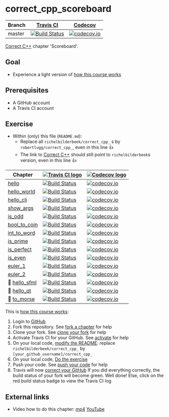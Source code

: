 # correct_cpp_scoreboard

Branch|[Travis CI](https://travis-ci.org)|[Codecov](https://www.codecov.io)
---|---|---
master|[![Build Status](https://travis-ci.org/robertlugg/correct_cpp_scoreboard.svg?branch=master)](https://travis-ci.org/robertlugg/correct_cpp_scoreboard)|[![codecov.io](https://codecov.io/github/robertlugg/correct_cpp_scoreboard/coverage.svg?branch=master)](https://codecov.io/github/robertlugg/correct_cpp_scoreboard/branch/master)

[Correct C++](https://github.com/richelbilderbeek/correct_cpp) chapter 'Scoreboard'.

## Goal

 * Experience a light version of [how this course works](https://github.com/richelbilderbeek/correct_cpp/blob/master/doc/how_this_course_works.md)

## Prerequisites

 * A GitHub account
 * A Travis CI account

## Exercise

 * Within (only) this file (`README.md`):
   * Replace all `richelbilderbeek/correct_cpp_` s by `robertlugg/correct_cpp_`, even in this line :+1:
   * The link to [Correct C++](https://github.com/richelbilderbeek/correct_cpp) should still point to `richelbilderbeek`s version, even in this line :+1:

Chapter|[![Travis CI logo](TravisCI.png)](https://travis-ci.org)|[![Codecov logo](Codecov.png)](https://www.codecov.io)
---|---|---
[hello](https://github.com/robertlugg/correct_cpp_hello)|[![Build Status](https://travis-ci.org/richelbilderbeek/correct_cpp_hello.svg?branch=master)](https://travis-ci.org/richelbilderbeek/correct_cpp_hello) | [![codecov.io](https://codecov.io/github/richelbilderbeek/correct_cpp_hello/coverage.svg?branch=master)](https://codecov.io/github/richelbilderbeek/correct_cpp_hello?branch=master)
[hello_world](https://github.com/robertlugg/correct_cpp_hello_world)|[![Build Status](https://travis-ci.org/richelbilderbeek/correct_cpp_hello_world.svg?branch=master)](https://travis-ci.org/richelbilderbeek/correct_cpp_hello_world) | [![codecov.io](https://codecov.io/github/richelbilderbeek/correct_cpp_hello_world/coverage.svg?branch=master)](https://codecov.io/github/richelbilderbeek/correct_cpp_hello_world?branch=master)
[hello_cli](https://github.com/robertlugg/correct_cpp_hello_cli)|[![Build Status](https://travis-ci.org/robertlugg/correct_cpp_hello_cli.svg?branch=master)](https://travis-ci.org/robertlugg/correct_cpp_hello_cli) | [![codecov.io](https://codecov.io/github/robertlugg/correct_cpp_hello_cli/coverage.svg?branch=master)](https://codecov.io/github/robertlugg/correct_cpp_hello_cli?branch=master)
[show_args](https://github.com/robertlugg/correct_cpp_show_args)|[![Build Status](https://travis-ci.org/robertlugg/correct_cpp_show_args.svg?branch=master)](https://travis-ci.org/robertlugg/correct_cpp_show_args) | [![codecov.io](https://codecov.io/github/robertlugg/correct_cpp_show_args/coverage.svg?branch=master)](https://codecov.io/github/robertlugg/correct_cpp_show_args?branch=master)
[is_odd](https://github.com/robertlugg/correct_cpp_is_odd)|[![Build Status](https://travis-ci.org/robertlugg/correct_cpp_is_odd.svg?branch=master)](https://travis-ci.org/robertlugg/correct_cpp_is_odd) | [![codecov.io](https://codecov.io/github/robertlugg/correct_cpp_is_odd/coverage.svg?branch=master)](https://codecov.io/github/robertlugg/correct_cpp_is_odd?branch=master)
[bool_to_coin](https://github.com/robertlugg/correct_cpp_bool_to_coin)|[![Build Status](https://travis-ci.org/robertlugg/correct_cpp_bool_to_coin.svg?branch=master)](https://travis-ci.org/robertlugg/correct_cpp_bool_to_coin) | [![codecov.io](https://codecov.io/github/robertlugg/correct_cpp_bool_to_coin/coverage.svg?branch=master)](https://codecov.io/github/robertlugg/correct_cpp_bool_to_coin?branch=master)
[int_to_word](https://github.com/robertlugg/correct_cpp_int_to_word)|[![Build Status](https://travis-ci.org/robertlugg/correct_cpp_int_to_word.svg?branch=master)](https://travis-ci.org/robertlugg/correct_cpp_int_to_word) | [![codecov.io](https://codecov.io/github/robertlugg/correct_cpp_int_to_word/coverage.svg?branch=master)](https://codecov.io/github/robertlugg/correct_cpp_int_to_word?branch=master)
[is_prime](https://github.com/robertlugg/correct_cpp_is_prime)|[![Build Status](https://travis-ci.org/robertlugg/correct_cpp_is_prime.svg?branch=master)](https://travis-ci.org/robertlugg/correct_cpp_is_prime) | [![codecov.io](https://codecov.io/github/robertlugg/correct_cpp_is_prime/coverage.svg?branch=master)](https://codecov.io/github/robertlugg/correct_cpp_is_prime?branch=master)
[is_perfect](https://github.com/robertlugg/correct_cpp_is_perfect)|[![Build Status](https://travis-ci.org/robertlugg/correct_cpp_is_perfect.svg?branch=master)](https://travis-ci.org/robertlugg/correct_cpp_is_perfect) | [![codecov.io](https://codecov.io/github/robertlugg/correct_cpp_is_perfect/coverage.svg?branch=master)](https://codecov.io/github/robertlugg/correct_cpp_is_perfect?branch=master)
[is_even](https://github.com/robertlugg/correct_cpp_is_even)|[![Build Status](https://travis-ci.org/robertlugg/correct_cpp_is_even.svg?branch=master)](https://travis-ci.org/robertlugg/correct_cpp_is_even) | [![codecov.io](https://codecov.io/github/robertlugg/correct_cpp_is_even/coverage.svg?branch=master)](https://codecov.io/github/robertlugg/correct_cpp_is_even?branch=master)
[euler_1](https://github.com/robertlugg/correct_cpp_euler_1)|[![Build Status](https://travis-ci.org/robertlugg/correct_cpp_euler_1.svg?branch=master)](https://travis-ci.org/robertlugg/correct_cpp_euler_1) | [![codecov.io](https://codecov.io/github/robertlugg/correct_cpp_euler_1/coverage.svg?branch=master)](https://codecov.io/github/robertlugg/correct_cpp_euler_1?branch=master)
[euler_2](https://github.com/robertlugg/correct_cpp_euler_2)|[![Build Status](https://travis-ci.org/robertlugg/correct_cpp_euler_2.svg?branch=master)](https://travis-ci.org/robertlugg/correct_cpp_euler_2) | [![codecov.io](https://codecov.io/github/robertlugg/correct_cpp_euler_2/coverage.svg?branch=master)](https://codecov.io/github/robertlugg/correct_cpp_euler_2?branch=master)
:construction: [hello_sfml](https://github.com/robertlugg/correct_cpp_hello_sfml)|[![Build Status](https://travis-ci.org/robertlugg/correct_cpp_hello_sfml.svg?branch=master)](https://travis-ci.org/robertlugg/correct_cpp_hello_sfml) | [![codecov.io](https://codecov.io/github/robertlugg/correct_cpp_hello_sfml/coverage.svg?branch=master)](https://codecov.io/github/robertlugg/correct_cpp_hello_sfml?branch=master)
:construction: [hello_qt](https://github.com/robertlugg/correct_cpp_hello_qt)|[![Build Status](https://travis-ci.org/robertlugg/correct_cpp_hello_qt.svg?branch=master)](https://travis-ci.org/robertlugg/correct_cpp_hello_qt) | [![codecov.io](https://codecov.io/github/robertlugg/correct_cpp_hello_qt/coverage.svg?branch=master)](https://codecov.io/github/robertlugg/correct_cpp_hello_qt?branch=master)
:construction: [to_morse](https://github.com/robertlugg/correct_cpp_to_morse)|[![Build Status](https://travis-ci.org/robertlugg/correct_cpp_to_morse.svg?branch=master)](https://travis-ci.org/robertlugg/correct_cpp_to_morse) | [![codecov.io](https://codecov.io/github/robertlugg/correct_cpp_to_morse/coverage.svg?branch=master)](https://codecov.io/github/robertlugg/correct_cpp_to_morse?branch=master)

This is [how this course works](https://github.com/richelbilderbeek/correct_cpp/blob/master/doc/how_this_course_works.md):

  1. Login to [GitHub](https://github.com/)
  2. Fork this repository. See [fork a chapter](https://github.com/richelbilderbeek/correct_cpp/blob/master/doc/1_fork_a_chapter.md) for help
  3. Clone your fork. See [clone your fork](https://github.com/richelbilderbeek/correct_cpp/blob/master/doc/2_clone_your_fork.md) for help
  4. Activate Travis CI for your GitHub. See [activate](https://github.com/richelbilderbeek/correct_cpp/blob/master/doc/3_activate.md) for help 
  5. On your local code, [modify the README](https://github.com/richelbilderbeek/correct_cpp/blob/master/doc/4_modify_readme.md): replace `richelbilderbeek/correct_cpp_` by `[your_github_username]/correct_cpp_`
  6. On your local code, [Do the exercise](https://github.com/richelbilderbeek/correct_cpp/blob/master/doc/5_do_the_exercise.md)
  7. Push your code. See [push your code](https://github.com/richelbilderbeek/correct_cpp/blob/master/doc/6_push_your_code.md) for help
  8. Travis will now [correct your GitHub](https://github.com/richelbilderbeek/correct_cpp/blob/master/doc/7_correct_your_github.md) 
     If you did everything correctly, 
     the build status of your fork will become green. 
     Well done! Else, click on the red build status badge to view the Travis CI log

## External links

 * Video how to do this chapter: [mp4](http://www.richelbilderbeek.nl/correct_cpp_scoreboard.mp4) [YouTube](https://youtu.be/QABP8qEeM9o)
